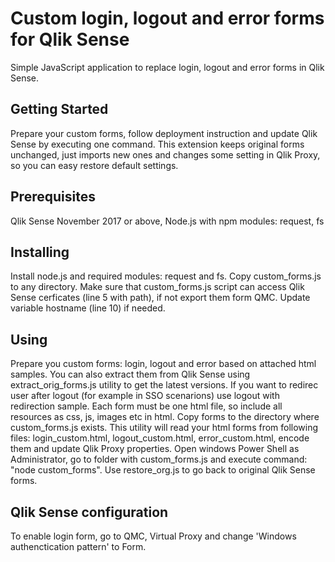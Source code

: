 # Custom login, logout and error forms for Qlik Sense
Simple JavaScript application to replace login, logout and error forms in Qlik Sense. 
## Getting Started
Prepare your custom forms, follow deployment instruction and update Qlik Sense by executing one command. This extension keeps original forms unchanged, just imports new ones and changes some setting in Qlik Proxy, so you can easy restore default settings.
## Prerequisites
Qlik Sense November 2017 or above, Node.js with npm modules: request, fs  
## Installing
Install node.js and required modules: request and fs. Copy custom_forms.js to any directory. Make sure that custom_forms.js script can access Qlik Sense cerficates (line 5 with path), if not export them form QMC. Update variable hostname (line 10) if needed. 
## Using
Prepare you custom forms: login, logout and error based on attached html samples. You can also extract them from Qlik Sense using extract_orig_forms.js utility to get the latest versions.  If you want to redirec user after logout (for example in SSO scenarions) use logout with redirection sample. Each form must be one html file, so include all resources as css, js, images etc in html. Copy forms to the directory where custom_forms.js exists. This utility will read your html forms from following files: login_custom.html, logout_custom.html, error_custom.html, encode them and update Qlik Proxy properties. Open windows Power Shell as Administrator, go to folder with custom_forms.js and execute command: "node custom_forms". Use restore_org.js to go back to original Qlik Sense forms.
## Qlik Sense configuration
To enable login form, go to QMC, Virtual Proxy and change 'Windows authenctication pattern' to Form. 
